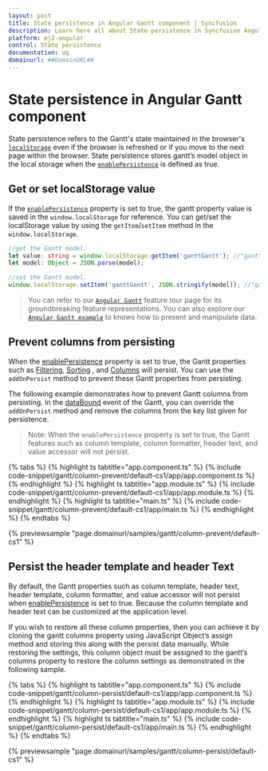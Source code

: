 ```yaml
---
layout: post
title: State persistence in Angular Gantt component | Syncfusion
description: Learn here all about State persistence in Syncfusion Angular Gantt component of Syncfusion Essential JS 2 and more.
platform: ej2-angular
control: State persistence 
documentation: ug
domainurl: ##DomainURL##
---
```


# State persistence in Angular Gantt component

State persistence refers to the Gantt's state maintained in the browser's [`localStorage`](https://www.w3schools.com/html/html5_webstorage.asp#) even if the browser is refreshed or if you move to the next page within the browser.
State persistence stores gantt’s model object in the local storage when the [`enablePersistence`](https://ej2.syncfusion.com/angular/documentation/api/gantt/#enablepersistence) is defined as true.

## Get or set localStorage value

If the [`enablePersistence`](https://ej2.syncfusion.com/angular/documentation/api/gantt/#enablepersistence) property is set to true, the gantt property value is saved in the `window.localStorage` for reference. You can get/set the localStorage value by using the `getItem`/`setItem` method in the `window.localStorage`.

```typescript
//get the Gantt model.
let value: string = window.localStorage.getItem('ganttGantt'); //"ganttGantt" is component name + component id.
let model: Object = JSON.parse(model);

```

```typescript
//set the Gantt model.
window.localStorage.setItem('ganttGantt', JSON.stringify(model)); //"ganttGantt" is component name + component id.

```

> You can refer to our [`Angular Gantt`](https://www.syncfusion.com/angular-ui-components/angular-gantt-chart) feature tour page for its groundbreaking feature representations. You can also explore our [`Angular Gantt example`](https://ej2.syncfusion.com/angular/demos/#/material/gantt/default) to knows how to present and manipulate data.

## Prevent columns from persisting

When the [enablePersistence](https://ej2.syncfusion.com/angular/documentation/api/gantt/#enablepersistence) property is set to true, the Gantt properties such as [Filtering](https://ej2.syncfusion.com/angular/documentation/api/gantt/#allowfiltering), [Sorting](https://ej2.syncfusion.com/angular/documentation/api/gantt/#allowsorting) , and [Columns](https://ej2.syncfusion.com/angular/documentation/api/gantt/#columns) will persist. You can use the `addOnPersist` method to prevent these Gantt properties from persisting.

The following example demonstrates how to prevent Gantt columns from persisting. In the [dataBound](https://ej2.syncfusion.com/angular/documentation/api/gantt/#databound) event of the Gantt, you can override the `addOnPersist` method and remove the columns from the key list given for persistence.

>Note: When the `enablePersistence` property is set to true, the Gantt features such as column template, column formatter, header text, and value accessor will not persist.

{% tabs %}
{% highlight ts tabtitle="app.component.ts" %}
{% include code-snippet/gantt/column-prevent/default-cs1/app/app.component.ts %}
{% endhighlight %}
{% highlight ts tabtitle="app.module.ts" %}
{% include code-snippet/gantt/column-prevent/default-cs1/app/app.module.ts %}
{% endhighlight %}
{% highlight ts tabtitle="main.ts" %}
{% include code-snippet/gantt/column-prevent/default-cs1/app/main.ts %}
{% endhighlight %}
{% endtabs %}
  
{% previewsample "page.domainurl/samples/gantt/column-prevent/default-cs1" %}

## Persist the header template and header Text

By default, the Gantt properties such as column template, header text, header template, column formatter, and value accessor will not persist when [enablePersistence](https://ej2.syncfusion.com/angular/documentation/api/gantt/#enablepersistence) is set to true. Because the column template and header text can be customized at the application level.

If you wish to restore all these column properties, then you can achieve it by cloning the gantt columns property using JavaScript Object’s assign method and storing this along with the persist data manually. While restoring the settings, this column object must be assigned to the gantt’s columns property to restore the column settings as demonstrated in the following sample.

{% tabs %}
{% highlight ts tabtitle="app.component.ts" %}
{% include code-snippet/gantt/column-persist/default-cs1/app/app.component.ts %}
{% endhighlight %}
{% highlight ts tabtitle="app.module.ts" %}
{% include code-snippet/gantt/column-persist/default-cs1/app/app.module.ts %}
{% endhighlight %}
{% highlight ts tabtitle="main.ts" %}
{% include code-snippet/gantt/column-persist/default-cs1/app/main.ts %}
{% endhighlight %}
{% endtabs %}
  
{% previewsample "page.domainurl/samples/gantt/column-persist/default-cs1" %}
